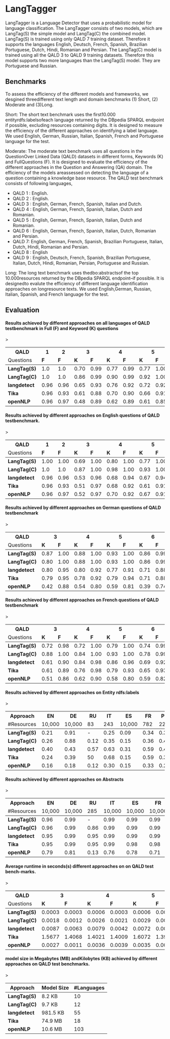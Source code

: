 # LangTagger
LangTagger is a Language Detector that uses a probabilistic model for language classification.
The LangTagger consists of two models, which are LangTag(S) the simple model and LangTag(C) the 
combined model. LangTag(S) is  trained using only QALD 7 training dataset. Therefore it supports
the languages English, Deutsch, French, Spanish, Brazilian Portuguese, Dutch, Hindi, Romanian 
and Persian. The LangTag(C) model is trained using all the QALD 3 to QALD 9 training datasets.
Therefore this model supports two more languages than the LangTag(S) model. They are Portuguese 
and Russian. 

## Benchmarks
To assess the efficiency of the different models and frameworks, we desgined threedifferent text length and domain 
benchmarks (1) Short, (2) Moderate and (3)Long.

Short: The short text benchmark uses the first10.000 entityrdfs:labelsofeach language returned 
by the DBpedia SPARQL endpoint if possible, excluding resources containing digits. It is designed
to measure the efficiency of the different approaches on identifying a label language. We used English,
German, Russian, Italian, Spanish, French and Portuguese language for the test. 

Moderate: The  moderate  text  benchmark  uses  all  questions  in  the  QuestionOver Linked Data 
(QALD) datasets in different forms, Keywords (K) and FullQuestions (F). It is designed to evaluate 
the efficiency of the different approaches in the Question and Answering (QA) domain. The efficiency 
of the models areassessed on detecting the language of a question containing a knowledge base resource.
The QALD test benchmark consists of following languages, 

* QALD 1 : English.
* QALD 2 : English.
* QALD 3 : English, German, French, Spanish, Italian and Dutch.
* QALD 4 : English, German, French, Spanish,  Italian, Dutch and Romanian.
* QALD 5 : English, German, French, Spanish, Italian, Dutch and Romanian.
* QALD 6 : English, German, French, Spanish, Italian, Dutch, Romanian and Persian.
* QALD 7: English, German, French, Spanish, Brazilian Portuguese, Italian, Dutch, Hindi, Romanian and Persian.
* QALD 8 : English
* QALD 9 : English, Deutsch, French, Spanish, Brazilian Portuguese, Italian, Dutch, Hindi, Romanian, Persian, Portuguese and Russian.

Long: The  long  text  benchmark  uses  thedbo:abstractsof  the  top 10.000resources returned by the 
DBpedia SPARQL endpoint–if possible. It is designedto evalute the efficiency of different language 
identification approaches on longresource texts. We used English,German, Russian, Italian, Spanish,
and French language for the test. 

## Evaluation


#### Results  achieved  by  different  approaches  on  all  languages  of  QALD  testbenchmark in Full (F) and Keyword (K) questions
<table>
  <thead>
  <tr>
    <th>QALD</th>
    <th colspan="1">1</th>
    <th colspan="1">2</th>
    <th colspan="2">3</th>
    <th colspan="2">4</th>
    <th colspan="2">5</th>
    <th colspan="2">6</th>
    <th colspan="2">7</th>
    <th colspan="2">8</th>
    <th colspan="2">9</th>
  </tr>
  <tr >
    <td>Questions</td>
    <td ><b>F</b></td>
    <td ><b>F</b></td>
    <td ><b>K</b></td><td ><b>F</b></td>
    <td ><b>K</b></td><td ><b>F</b></td>
    <td ><b>K</b></td><td ><b>F</b></td>
    <td ><b>K</b></td><td ><b>F</b></td>
    <td ><b>K</b></td><td ><b>F</b></td>
    <td ><b>K</b></td><td ><b>F</b></td>
    <td ><b>K</b></td><td ><b>F</b></td>
   </tr>
  </thead>>
  <tbody>
  <tr>
	<td ><b>LangTag(S)</b></td>
	<td >1.0</td>
    <td >1.0</td>
    <td >0.70</td><td >0.99</td>
    <td >0.77</td><td >0.99</td>
    <td >0.77</td><td >1.00</td>
    <td >0.76</td><td >0.99</td>
    <td >0.67</td><td >0.98</td>
    <td >0.48</td><td >1.00</td>
    <td >0.70</td><td >0.97</td>
  </tr>
  <tr>
	<td ><b>LangTag(C)</b></td>
	<td >1.0</td>
    <td >1.0</td>
    <td >0.86</td><td >0.99</td>
    <td >0.90</td><td >0.99</td>
    <td >0.92</td><td >1.00</td>
    <td >0.81</td><td >0.99</td>
    <td >0.93</td><td >1.00</td>
    <td >0.70</td><td >1.00</td>
    <td >0.84</td><td >0.97</td>
  </tr>
  <tr>
	<td ><b>langdetect</b></td>
	<td >0.96</td>
    <td >0.96</td>
    <td >0.65</td><td >0.93</td>
    <td >0.76</td><td >0.92</td>
    <td >0.72</td><td >0.92</td>
    <td >0.68</td><td >0.91</td>
    <td >0.76</td><td >0.95</td>
    <td >0.51</td><td >1.00</td>
    <td >0.65</td><td >0.82</td>
  </tr>
  <tr>
	<td ><b>Tika</b></td>
	<td >0.96</td>
    <td >0.93</td>
    <td >0.61</td><td >0.88</td>
    <td >0.70</td><td >0.90</td>
    <td >0.66</td><td >0.91</td>
    <td >0.63</td><td >0.89</td>
    <td >0.72</td><td >0.91</td>
    <td >0.56</td><td >0.97</td>
    <td >0.61</td><td >0.80</td>
  </tr>
  <tr>
	<td ><b>openNLP</b></td>
	<td >0.96</td>
    <td >0.97</td>
    <td >0.48</td><td >0.89</td>
    <td >0.62</td><td >0.89</td>
    <td >0.61</td><td >0.85</td>
    <td >0.48</td><td >0.75</td>
    <td >0.62</td><td >0.90</td>
    <td >0.39</td><td >0.95</td>
    <td >0.41</td><td >0.73</td>
  </tr>
  </tbody>
</table>



#### Results achieved by different approaches on English questions of QALD testbenchmark.
<table>
  <thead>
  <tr>
    <th>QALD</th>
    <th colspan="1">1</th>
    <th colspan="1">2</th>
    <th colspan="2">3</th>
    <th colspan="2">4</th>
    <th colspan="2">5</th>
    <th colspan="2">6</th>
    <th colspan="2">7</th>
    <th colspan="2">8</th>
    <th colspan="2">9</th>
  </tr>
  <tr >
    <td>Questions</td>
    <td ><b>F</b></td>
    <td ><b>F</b></td>
    <td ><b>K</b></td><td ><b>F</b></td>
    <td ><b>K</b></td><td ><b>F</b></td>
    <td ><b>K</b></td><td ><b>F</b></td>
    <td ><b>K</b></td><td ><b>F</b></td>
    <td ><b>K</b></td><td ><b>F</b></td>
    <td ><b>K</b></td><td ><b>F</b></td>
    <td ><b>K</b></td><td ><b>F</b></td>
   </tr>
  </thead>>
  <tbody>
  <tr>
	<td ><b>LangTag(S)</b></td>
	<td >1.00</td>
    <td >1.00</td>
    <td >0.69</td><td >1.00</td>
    <td >0.80</td><td >1.00</td>
    <td >0.77</td><td >1.00</td>
    <td >0.80</td><td >1.00</td>
    <td >0.60</td><td >1.00</td>
    <td >0.48</td><td >1.00</td>
    <td >0.72</td><td >1.00</td>
  </tr>
  <tr>
	<td ><b>LangTag(C)</b></td>
	<td >1.0</td>
    <td >1.0</td>
    <td >0.87</td><td >1.00</td>
    <td >0.98</td><td >1.00</td>
    <td >0.93</td><td >1.00</td>
    <td >0.83</td><td >1.00</td>
    <td >0.93</td><td >1.00</td>
    <td >0.70</td><td >1.00</td>
    <td >0.87</td><td >1.00</td>
  </tr>
  <tr>
	<td ><b>langdetect</b></td>
	<td >0.96</td>
    <td >0.96</td>
    <td >0.53</td><td >0.96</td>
    <td >0.68</td><td >0.94</td>
    <td >0.67</td><td >0.94</td>
    <td >0.70</td><td >0.95</td>
    <td >0.65</td><td >0.93</td>
    <td >0.51</td><td >1.00</td>
    <td >0.68</td><td >0.92</td>
  </tr>
  <tr>
	<td ><b>Tika</b></td>
	<td >0.96</td>
    <td >0.93</td>
    <td >0.51</td><td >0.97</td>
    <td >0.68</td><td >0.92</td>
    <td >0.61</td><td >0.91</td>
    <td >0.65</td><td >0.94</td>
    <td >0.67</td><td >0.96</td>
    <td >0.56</td><td >0.95</td>
    <td >0.64</td><td >0.93</td>
  </tr>
  <tr>
	<td ><b>openNLP</b></td>
	<td >0.96</td>
    <td >0.97</td>
    <td >0.52</td><td >0.97</td>
    <td >0.70</td><td >0.92</td>
    <td >0.67</td><td >0.91</td>
    <td >0.63</td><td >0.94</td>
    <td >0.62</td><td >0.96</td>
    <td >0.39</td><td >0.95</td>
    <td >0.58</td><td >0.93</td>
  </tr>
  </tbody>
</table>

#### Results achieved by different approaches on German questions of QALD testbenchmark

<table>
  <thead>
  <tr>
    <th>QALD</th>
    <th colspan="2">3</th>
    <th colspan="2">4</th>
    <th colspan="2">5</th>
    <th colspan="2">6</th>
    <th colspan="2">7</th>
    <th colspan="2">9</th>
  </tr>
  <tr >
    <td>Questions</td>
    <td ><b>K</b></td><td ><b>F</b></td>
    <td ><b>K</b></td><td ><b>F</b></td>
    <td ><b>K</b></td><td ><b>F</b></td>
    <td ><b>K</b></td><td ><b>F</b></td>
    <td ><b>K</b></td><td ><b>F</b></td>
    <td ><b>K</b></td><td ><b>F</b></td>
   </tr>
  </thead>>
  <tbody>
  <tr>
	<td ><b>LangTag(S)</b></td>
    <td >0.87</td><td >1.00</td>
    <td >0.88</td><td >1.00</td>
    <td >0.93</td><td >1.00</td>
    <td >0.86</td><td >0.99</td>
    <td >0.90</td><td >1.00</td>
    <td >0.88</td><td >1.00</td>
  </tr>
  <tr>
	<td ><b>LangTag(C)</b></td>
    <td >0.80</td><td >1.00</td>
    <td >0.88</td><td >1.00</td>
    <td >0.93</td><td >1.00</td>
    <td >0.86</td><td >0.99</td>
    <td >0.90</td><td >1.00</td>
    <td >0.88</td><td >1.00</td>
  </tr>
  <tr>
	<td ><b>langdetect</b></td>
    <td >0.80</td><td >0.95</td>
    <td >0.80</td><td >0.92</td>
    <td >0.77</td><td >0.91</td>
    <td >0.71</td><td >0.88</td>
    <td >0.74</td><td >0.95</td>
    <td >0.81</td><td >0.94</td>
  </tr>
  <tr>
	<td ><b>Tika</b></td>
    <td >0.79</td><td >0.95</td>
    <td >0.78</td><td >0.92</td>
    <td >0.79</td><td >0.94</td>
    <td >0.71</td><td >0.88</td>
    <td >0.69</td><td >0.95</td>
    <td >0.81</td><td >0.94</td>
  </tr>
  <tr>
	<td ><b>openNLP</b></td>
    <td >0.42</td><td >0.88</td>
    <td >0.54</td><td >0.80</td>
    <td >0.59</td><td >0.81</td>
    <td >0.39</td><td >0.74</td>
    <td >0.48</td><td >0.79</td>
    <td >0.48</td><td >0.82</td>
  </tr>
  </tbody>
</table>

#### Results achieved by different approaches on French questions of QALD testbenchmark

<table>
  <thead>
  <tr>
    <th>QALD</th>
    <th colspan="2">3</th>
    <th colspan="2">4</th>
    <th colspan="2">5</th>
    <th colspan="2">6</th>
    <th colspan="2">7</th>
    <th colspan="2">8</th>
    <th colspan="2">9</th>
  </tr>
  <tr >
    <td>Questions</td>
    <td ><b>K</b></td><td ><b>F</b></td>
    <td ><b>K</b></td><td ><b>F</b></td>
    <td ><b>K</b></td><td ><b>F</b></td>
    <td ><b>K</b></td><td ><b>F</b></td>
    <td ><b>K</b></td><td ><b>F</b></td>
    <td ><b>K</b></td><td ><b>F</b></td>
    <td ><b>K</b></td><td ><b>F</b></td>
   </tr>
  </thead>>
  <tbody>
  <tr>
	<td ><b>LangTag(S)</b></td>
    <td >0.72</td><td >0.98</td>
    <td >0.72</td><td >1.00</td>
    <td >0.79</td><td >1.00</td>
    <td >0.74</td><td >0.99</td>
    <td >0.62</td><td >0.97</td>
    <td >0.66</td><td >0.99</td>
  </tr>
  <tr>
	<td ><b>LangTag(C)</b></td>
    <td >0.88</td><td >1.00</td>
    <td >0.84</td><td >1.00</td>
    <td >0.93</td><td >1.00</td>
    <td >0.78</td><td >0.99</td>
    <td >0.90</td><td >1.00</td>
    <td >0.80</td><td >0.99</td>
  </tr>
  <tr>
	<td ><b>langdetect</b></td>
    <td >0.61</td><td >0.90</td>
    <td >0.84</td><td >0.98</td>
    <td >0.86</td><td >0.96</td>
    <td >0.69</td><td >0.92</td>
    <td >0.88</td><td >1.00</td>
    <td >0.77</td><td >0.94</td>
  </tr>
  <tr>
	<td ><b>Tika</b></td>
    <td >0.61</td><td >0.89</td>
    <td >0.76</td><td >0.98</td>
    <td >0.79</td><td >0.93</td>
    <td >0.65</td><td >0.93</td>
    <td >0.79</td><td >1.00</td>
    <td >0.73</td><td >0.96</td>
  </tr>
  <tr>
	<td ><b>openNLP</b></td>
    <td >0.51</td><td >0.86</td>
    <td >0.62</td><td >0.90</td>
    <td >0.58</td><td >0.80</td>
    <td >0.59</td><td >0.82</td>
    <td >0.65</td><td >0.90</td>
    <td >0.62</td><td >0.82</td>
  </tr>
  </tbody>
</table>

#### Results achieved by different approaches on Entity rdfs:labels

<table>
  <thead>
  <tr>
    <th>Approach</th>
    <th colspan="1">EN</th>
    <th colspan="1">DE</th>
    <th colspan="1">RU</th>
    <th colspan="1">IT</th>
    <th colspan="1">ES</th>
    <th colspan="1">FR</th>
    <th colspan="1">PT</th>
    <th colspan="2">AVG</th>
  </tr>
  <tr >
    <td>#Resources</td>
    <td >10,000</td>
    <td >10,000</td>
    <td >83</td>
    <td >243</td>
    <td >10,000</td>
    <td >782</td>
    <td >227</td>
    <td >Accuracy</td><td >Runtime(s)</td>
   </tr>
  </thead>>
  <tbody>
  <tr>
	<td ><b>LangTag(S)</b></td>
    <td >0.21</td>
    <td >0.91</td>
    <td >-</td>
    <td >0.25</td>
    <td >0.09</td>
    <td >0.34</td>
    <td >0.36</td>
    <td >0.36</td><td >0.00162</td>
  </tr>
  <tr>
	<td ><b>LangTag(C)</b></td>
    <td >0.26</td>
    <td >0.88</td>
    <td >0.12</td>
    <td >0.35</td>
    <td >0.15</td>
    <td >0.36</td>
    <td >0.44</td>
    <td >0.34</td><td >0.00186</td>
  </tr>
  <tr>
	<td ><b>langdetect</b></td>
    <td >0.40</td>
    <td >0.43</td>
    <td >0.57</td>
    <td >0.63</td>
    <td >0.31</td>
    <td >0.59</td>
    <td >0.43</td>
    <td >0.48</td><td >0.01761</td>
  </tr>
  <tr>
	<td ><b>Tika</b></td>
    <td >0.24</td>
    <td >0.39</td>
    <td >50</td>
    <td >0.68</td>
    <td >0.15</td>
    <td >0.59</td>
    <td >0.35</td>
    <td >0.41</td><td >0.41428</td>
  </tr>
  <tr>
    <td ><b>openNLP</b></td>
    <td >0.16</td>
    <td >0.18</td>
    <td >0.12</td>
    <td >0.30</td>
    <td >0.15</td>
    <td >0.33</td>
    <td >0.25</td>
    <td >0.21</td><td >0.01125</td>
  </tr>
  </tbody>
</table>


#### Results achieved by different approaches on Abstracts

<table>
  <thead>
  <tr>
    <th>Approach</th>
    <th colspan="1">EN</th>
    <th colspan="1">DE</th>
    <th colspan="1">RU</th>
    <th colspan="1">IT</th>
    <th colspan="1">ES</th>
    <th colspan="1">FR</th>
    <th colspan="2">AVG</th>
  </tr>
  <tr >
    <td>#Resources</td>
    <td >10,000</td>
    <td >10,000</td>
    <td >285</td>
    <td >10,000</td>
    <td >10,000</td>
    <td >10,000</td>
    <td >Accuracy</td><td >Runtime(s)</td>
   </tr>
  </thead>>
  <tbody>
  <tr>
	<td ><b>LangTag(S)</b></td>
    <td >0.96</td>
    <td >0.99</td>
    <td >-</td>
    <td >0.99</td>
    <td >0.99</td>
    <td >0.99</td>
    <td >0.98</td><td >0.00267</td>
  </tr>
  <tr>
	<td ><b>LangTag(C)</b></td>
    <td >0.96</td>
    <td >0.99</td>
    <td >0.86</td>
    <td >0.99</td>
    <td >0.99</td>
    <td >0.99</td>
    <td >0.96</td><td >0.00287</td>
  </tr>
  <tr>
	<td ><b>langdetect</b></td>
    <td >0.95</td>
    <td >0.99</td>
    <td >0.95</td>
    <td >0.99</td>
    <td >0.99</td>
    <td >0.99</td>
    <td >0.97</td><td >0.01657</td>
  </tr>
  <tr>
	<td ><b>Tika</b></td>
    <td >0.95</td>
    <td >0.99</td>
    <td >0.95</td>
    <td >0.99</td>
    <td >0.98</td>
    <td >0.98</td>
    <td >0.99</td>
    <td >0.97</td><td >0.43918</td>
  </tr>
  <tr>
    <td ><b>openNLP</b></td>
    <td >0.79</td>
    <td >0.81</td>
    <td >0.13</td>
    <td >0.76</td>
    <td >0.78</td>
    <td >0.71</td>
    <td >0.66</td><td >0.01427</td>
  </tr>
  </tbody>
</table>

#### Average runtime in seconds(s) different approaches on on QALD test bench-marks.


<table>
  <thead>
  <tr>
    <th>QALD</th>
    <th colspan="2">3</th>
    <th colspan="2">4</th>
    <th colspan="2">5</th>
    <th colspan="2">6</th>
    <th colspan="2">7</th>
    <th colspan="2">8</th>
    <th colspan="2">9</th>
  </tr>
  <tr >
    <td>Questions</td>
    <td ><b>K</b></td><td ><b>F</b></td>
    <td ><b>K</b></td><td ><b>F</b></td>
    <td ><b>K</b></td><td ><b>F</b></td>
    <td ><b>K</b></td><td ><b>F</b></td>
    <td ><b>K</b></td><td ><b>F</b></td>
    <td ><b>K</b></td><td ><b>F</b></td>
    <td ><b>K</b></td><td ><b>F</b></td>
   </tr>
  </thead>>
  <tbody>
  <tr>
	<td ><b>LangTag(S)</b></td>
    <td >0.0003</td><td >0.0003</td>
    <td >0.0006</td><td >0.0003</td>
    <td >0.0006</td><td >0.0003</td>
    <td >0.0002</td><td >0.0002</td>
    <td >0.0019</td><td >0.0004</td>
    <td >0.0041</td><td >0.0014</td>
    <td >0.0001</td><td >0.0002</td>
  </tr>
  <tr>
	<td ><b>LangTag(C)</b></td>
    <td >0.0018</td><td >0.0012</td>
    <td >0.0026</td><td >0.0021</td>
    <td >0.0029</td><td >0.0022</td>
    <td >0.0017</td><td >0.0011</td>
    <td >0.0036</td><td >0.0031</td>
    <td >0.0131</td><td >0.0120</td>
    <td >0.0017</td><td >0.0012</td>
  </tr>
  <tr>
	<td ><b>langdetect</b></td>
    <td >0.0087</td><td >0.0063</td>
    <td >0.0079</td><td >0.0042</td>
    <td >0.0072</td><td >0.0057</td>
    <td >0.0078</td><td >0.0054</td>
    <td >0.0082</td><td >0.0041</td>
    <td >0.0092</td><td >0.0021</td>
    <td >0.0075</td><td >0.0116</td>
  </tr>
  <tr>
	<td ><b>Tika</b></td>
    <td >1.5677</td><td >1.4068</td>
    <td >1.4021</td><td >1.4009</td>
    <td >1.6072</td><td >1.3928</td>
    <td >1.5981</td><td >1.3978</td>
    <td >1.4379</td><td >1.3955</td>
    <td >1.4213</td><td >1.3778</td>
    <td >1.9081</td><td >1.4836</td>
  </tr>
  <tr>
	<td ><b>openNLP</b></td>
    <td >0.0027</td><td >0.0011</td>
    <td >0.0036</td><td >0.0039</td>
    <td >0.0035</td><td >0.0030</td>
    <td >0.0023</td><td >0.0011</td>
    <td >0.0058</td><td >0.0062</td>
    <td >0.0032</td><td >0.0026</td>
    <td >0.0012</td><td >0.0014</td>
  </tr>
  </tbody>
</table>


#### model  size  in  Megabytes  (MB)  andKilobytes (KB) achieved by different approaches on QALD test benchmarks.

<table>
  <thead>
  <tr>
    <th>Approach</th>
    <th colspan="1">Model Size</th>
    <th colspan="1">#Languages</th>
  </tr>
  </thead>>
  <tbody>
  <tr>
	<td ><b>LangTag(S)</b></td>
    <td >8.2 KB</td>
    <td >10</td>
  </tr>
  <tr>
	<td ><b>LangTag(C)</b></td>
    <td >9.7 KB</td>
    <td >12</td>
  </tr>
  <tr>
	<td ><b>langdetect</b></td>
    <td >981.5 KB</td>
    <td >55</td>
  </tr>
  <tr>
	<td ><b>Tika</b></td>
    <td >74.9 MB</td>
    <td >18</td>
  </tr>
  <tr>
    <td ><b>openNLP</b></td>
    <td >10.6 MB</td>
    <td >103</td>
  </tr>
  </tbody>
</table>